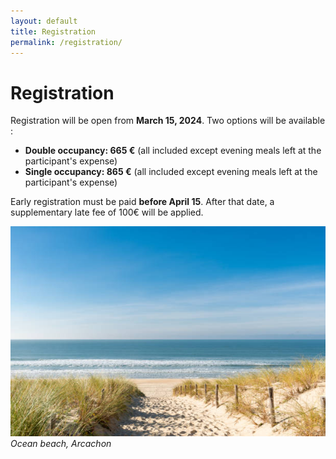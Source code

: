 ```yaml
---
layout: default
title: Registration
permalink: /registration/
---
```


# Registration
Registration will be open from **March 15, 2024**. Two options will be available :
- **Double occupancy: 665 €** (all included except evening meals left at the participant's expense)
- **Single occupancy: 865 €** (all included except evening meals left at the participant's expense)

Early registration must be paid **before April 15**. After that date, a supplementary late fee of 100€ will be applied.

![Arcachon](/assets/img/plage_oceane.jpg)
*Ocean beach, Arcachon*
